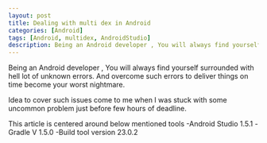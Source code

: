 ```yaml
---
layout: post
title: Dealing with multi dex in Android
categories: [Android]
tags: [Android, multidex, AndroidStudio]
description: Being an Android developer , You will always find yourself surrounded with hell lot of unknown errors. And overcome such errors to deliver things on time become your worst nightmare.
---
```

Being an Android developer , You will always find yourself surrounded with hell lot of unknown errors. And overcome such errors to deliver things on time become your worst nightmare.

Idea to cover such issues come to me when I was stuck with some uncommon problem just before few hours of deadline.

This article is centered around below mentioned tools
-Android Studio 1.5.1
-Gradle V 1.5.0
-Build tool version 23.0.2
